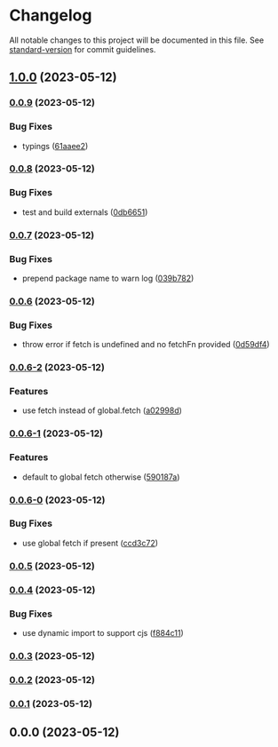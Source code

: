 # Changelog

All notable changes to this project will be documented in this file. See [standard-version](https://github.com/conventional-changelog/standard-version) for commit guidelines.

## [1.0.0](https://github.com/polyscale/serverless-js/compare/v0.0.9...v1.0.0) (2023-05-12)

### [0.0.9](https://github.com/polyscale/serverless-js/compare/v0.0.8...v0.0.9) (2023-05-12)


### Bug Fixes

* typings ([61aaee2](https://github.com/polyscale/serverless-js/commit/61aaee21eaf14be2045e6f1cdf44ba99381823bb))

### [0.0.8](https://github.com/polyscale/serverless-js/compare/v0.0.7...v0.0.8) (2023-05-12)


### Bug Fixes

* test and build externals ([0db6651](https://github.com/polyscale/serverless-js/commit/0db6651d6585d4addea0f6b786ab2dd39f9ae016))

### [0.0.7](https://github.com/polyscale/serverless-js/compare/v0.0.6...v0.0.7) (2023-05-12)


### Bug Fixes

* prepend package name to warn log ([039b782](https://github.com/polyscale/serverless-js/commit/039b7824e3169a2db433648aeb06fd303c51da96))

### [0.0.6](https://github.com/polyscale/serverless-js/compare/v0.0.6-2...v0.0.6) (2023-05-12)


### Bug Fixes

* throw error if fetch is undefined and no fetchFn provided ([0d59df4](https://github.com/polyscale/serverless-js/commit/0d59df40f637b06c70d716046ce5d9bba201f2d9))

### [0.0.6-2](https://github.com/polyscale/serverless-js/compare/v0.0.6-1...v0.0.6-2) (2023-05-12)


### Features

* use fetch instead of global.fetch ([a02998d](https://github.com/polyscale/serverless-js/commit/a02998d40f7a26c9be662223f1515cffbdec222c))

### [0.0.6-1](https://github.com/polyscale/serverless-js/compare/v0.0.6-0...v0.0.6-1) (2023-05-12)


### Features

* default to global fetch otherwise ([590187a](https://github.com/polyscale/serverless-js/commit/590187a9dd84335ff1e92130dbc8d2aab94309ff))

### [0.0.6-0](https://github.com/polyscale/serverless-js/compare/v0.0.5...v0.0.6-0) (2023-05-12)


### Bug Fixes

* use global fetch if present ([ccd3c72](https://github.com/polyscale/serverless-js/commit/ccd3c72c25e6d82f6e35a311b263bd3bad3d70db))

### [0.0.5](https://github.com/polyscale/serverless-js/compare/v0.0.4...v0.0.5) (2023-05-12)

### [0.0.4](https://github.com/polyscale/serverless-js/compare/v0.0.3...v0.0.4) (2023-05-12)


### Bug Fixes

* use dynamic import to support cjs ([f884c11](https://github.com/polyscale/serverless-js/commit/f884c1199f0b965c7b1fbb3d15f3f62a432230f9))

### [0.0.3](https://github.com/polyscale/serverless-js/compare/v0.0.2...v0.0.3) (2023-05-12)

### [0.0.2](https://github.com/polyscale/serverless-js/compare/v0.0.1...v0.0.2) (2023-05-12)

### [0.0.1](https://github.com/polyscale/serverless-js/compare/v0.0.0...v0.0.1) (2023-05-12)

## 0.0.0 (2023-05-12)
